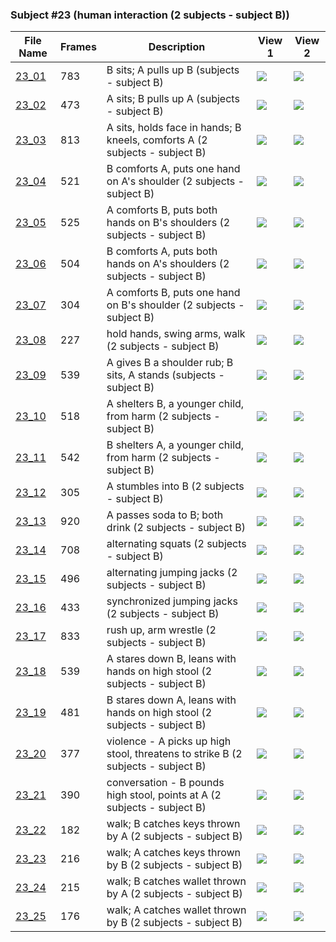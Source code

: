 ### Subject #23 (human interaction (2 subjects - subject B))
|File Name|Frames|Description|View 1|View 2|
|-|-|-|-|-|
|[23_01](https://github.com/Shriinivas/cmubvh/raw/main/Sequence-020-029/23/Data/23_01.zip)|783|B sits; A pulls up B (subjects - subject B)|<img src="https://github.com/Shriinivas/cmubvhgifs/blob/main/Sequence-020-029/23/23_01_0.gif"/>|<img src="https://github.com/Shriinivas/cmubvhgifs/blob/main/Sequence-020-029/23/23_01_1.gif"/>|
|[23_02](https://github.com/Shriinivas/cmubvh/raw/main/Sequence-020-029/23/Data/23_02.zip)|473|A sits; B pulls up A (subjects - subject B)|<img src="https://github.com/Shriinivas/cmubvhgifs/blob/main/Sequence-020-029/23/23_02_0.gif"/>|<img src="https://github.com/Shriinivas/cmubvhgifs/blob/main/Sequence-020-029/23/23_02_1.gif"/>|
|[23_03](https://github.com/Shriinivas/cmubvh/raw/main/Sequence-020-029/23/Data/23_03.zip)|813|A sits, holds face in hands; B kneels, comforts A (2 subjects - subject B)|<img src="https://github.com/Shriinivas/cmubvhgifs/blob/main/Sequence-020-029/23/23_03_0.gif"/>|<img src="https://github.com/Shriinivas/cmubvhgifs/blob/main/Sequence-020-029/23/23_03_1.gif"/>|
|[23_04](https://github.com/Shriinivas/cmubvh/raw/main/Sequence-020-029/23/Data/23_04.zip)|521|B comforts A, puts one hand on A's shoulder (2 subjects - subject B)|<img src="https://github.com/Shriinivas/cmubvhgifs/blob/main/Sequence-020-029/23/23_04_0.gif"/>|<img src="https://github.com/Shriinivas/cmubvhgifs/blob/main/Sequence-020-029/23/23_04_1.gif"/>|
|[23_05](https://github.com/Shriinivas/cmubvh/raw/main/Sequence-020-029/23/Data/23_05.zip)|525|A comforts B, puts both hands on B's shoulders (2 subjects - subject B)|<img src="https://github.com/Shriinivas/cmubvhgifs/blob/main/Sequence-020-029/23/23_05_0.gif"/>|<img src="https://github.com/Shriinivas/cmubvhgifs/blob/main/Sequence-020-029/23/23_05_1.gif"/>|
|[23_06](https://github.com/Shriinivas/cmubvh/raw/main/Sequence-020-029/23/Data/23_06.zip)|504|B comforts A, puts both hands on A's shoulders (2 subjects - subject B)|<img src="https://github.com/Shriinivas/cmubvhgifs/blob/main/Sequence-020-029/23/23_06_0.gif"/>|<img src="https://github.com/Shriinivas/cmubvhgifs/blob/main/Sequence-020-029/23/23_06_1.gif"/>|
|[23_07](https://github.com/Shriinivas/cmubvh/raw/main/Sequence-020-029/23/Data/23_07.zip)|304|A comforts B, puts one hand on B's shoulder (2 subjects - subject B)|<img src="https://github.com/Shriinivas/cmubvhgifs/blob/main/Sequence-020-029/23/23_07_0.gif"/>|<img src="https://github.com/Shriinivas/cmubvhgifs/blob/main/Sequence-020-029/23/23_07_1.gif"/>|
|[23_08](https://github.com/Shriinivas/cmubvh/raw/main/Sequence-020-029/23/Data/23_08.zip)|227|hold hands, swing arms, walk (2 subjects - subject B)|<img src="https://github.com/Shriinivas/cmubvhgifs/blob/main/Sequence-020-029/23/23_08_0.gif"/>|<img src="https://github.com/Shriinivas/cmubvhgifs/blob/main/Sequence-020-029/23/23_08_1.gif"/>|
|[23_09](https://github.com/Shriinivas/cmubvh/raw/main/Sequence-020-029/23/Data/23_09.zip)|539|A gives B a shoulder rub; B sits, A stands (subjects - subject B)|<img src="https://github.com/Shriinivas/cmubvhgifs/blob/main/Sequence-020-029/23/23_09_0.gif"/>|<img src="https://github.com/Shriinivas/cmubvhgifs/blob/main/Sequence-020-029/23/23_09_1.gif"/>|
|[23_10](https://github.com/Shriinivas/cmubvh/raw/main/Sequence-020-029/23/Data/23_10.zip)|518|A shelters B, a younger child, from harm (2 subjects - subject B)|<img src="https://github.com/Shriinivas/cmubvhgifs/blob/main/Sequence-020-029/23/23_10_0.gif"/>|<img src="https://github.com/Shriinivas/cmubvhgifs/blob/main/Sequence-020-029/23/23_10_1.gif"/>|
|[23_11](https://github.com/Shriinivas/cmubvh/raw/main/Sequence-020-029/23/Data/23_11.zip)|542|B shelters A, a younger child, from harm (2 subjects - subject B)|<img src="https://github.com/Shriinivas/cmubvhgifs/blob/main/Sequence-020-029/23/23_11_0.gif"/>|<img src="https://github.com/Shriinivas/cmubvhgifs/blob/main/Sequence-020-029/23/23_11_1.gif"/>|
|[23_12](https://github.com/Shriinivas/cmubvh/raw/main/Sequence-020-029/23/Data/23_12.zip)|305|A stumbles into B (2 subjects - subject B)|<img src="https://github.com/Shriinivas/cmubvhgifs/blob/main/Sequence-020-029/23/23_12_0.gif"/>|<img src="https://github.com/Shriinivas/cmubvhgifs/blob/main/Sequence-020-029/23/23_12_1.gif"/>|
|[23_13](https://github.com/Shriinivas/cmubvh/raw/main/Sequence-020-029/23/Data/23_13.zip)|920|A passes soda to B; both drink (2 subjects - subject B)|<img src="https://github.com/Shriinivas/cmubvhgifs/blob/main/Sequence-020-029/23/23_13_0.gif"/>|<img src="https://github.com/Shriinivas/cmubvhgifs/blob/main/Sequence-020-029/23/23_13_1.gif"/>|
|[23_14](https://github.com/Shriinivas/cmubvh/raw/main/Sequence-020-029/23/Data/23_14.zip)|708|alternating squats (2 subjects - subject B)|<img src="https://github.com/Shriinivas/cmubvhgifs/blob/main/Sequence-020-029/23/23_14_0.gif"/>|<img src="https://github.com/Shriinivas/cmubvhgifs/blob/main/Sequence-020-029/23/23_14_1.gif"/>|
|[23_15](https://github.com/Shriinivas/cmubvh/raw/main/Sequence-020-029/23/Data/23_15.zip)|496|alternating jumping jacks (2 subjects - subject B)|<img src="https://github.com/Shriinivas/cmubvhgifs/blob/main/Sequence-020-029/23/23_15_0.gif"/>|<img src="https://github.com/Shriinivas/cmubvhgifs/blob/main/Sequence-020-029/23/23_15_1.gif"/>|
|[23_16](https://github.com/Shriinivas/cmubvh/raw/main/Sequence-020-029/23/Data/23_16.zip)|433|synchronized jumping jacks (2 subjects - subject B)|<img src="https://github.com/Shriinivas/cmubvhgifs/blob/main/Sequence-020-029/23/23_16_0.gif"/>|<img src="https://github.com/Shriinivas/cmubvhgifs/blob/main/Sequence-020-029/23/23_16_1.gif"/>|
|[23_17](https://github.com/Shriinivas/cmubvh/raw/main/Sequence-020-029/23/Data/23_17.zip)|833|rush up, arm wrestle (2 subjects - subject B)|<img src="https://github.com/Shriinivas/cmubvhgifs/blob/main/Sequence-020-029/23/23_17_0.gif"/>|<img src="https://github.com/Shriinivas/cmubvhgifs/blob/main/Sequence-020-029/23/23_17_1.gif"/>|
|[23_18](https://github.com/Shriinivas/cmubvh/raw/main/Sequence-020-029/23/Data/23_18.zip)|539|A stares down B, leans with hands on high stool (2 subjects - subject B)|<img src="https://github.com/Shriinivas/cmubvhgifs/blob/main/Sequence-020-029/23/23_18_0.gif"/>|<img src="https://github.com/Shriinivas/cmubvhgifs/blob/main/Sequence-020-029/23/23_18_1.gif"/>|
|[23_19](https://github.com/Shriinivas/cmubvh/raw/main/Sequence-020-029/23/Data/23_19.zip)|481|B stares down A, leans with hands on high stool (2 subjects - subject B)|<img src="https://github.com/Shriinivas/cmubvhgifs/blob/main/Sequence-020-029/23/23_19_0.gif"/>|<img src="https://github.com/Shriinivas/cmubvhgifs/blob/main/Sequence-020-029/23/23_19_1.gif"/>|
|[23_20](https://github.com/Shriinivas/cmubvh/raw/main/Sequence-020-029/23/Data/23_20.zip)|377|violence - A picks up high stool, threatens to strike B (2 subjects - subject B)|<img src="https://github.com/Shriinivas/cmubvhgifs/blob/main/Sequence-020-029/23/23_20_0.gif"/>|<img src="https://github.com/Shriinivas/cmubvhgifs/blob/main/Sequence-020-029/23/23_20_1.gif"/>|
|[23_21](https://github.com/Shriinivas/cmubvh/raw/main/Sequence-020-029/23/Data/23_21.zip)|390|conversation - B pounds high stool, points at A (2 subjects - subject B)|<img src="https://github.com/Shriinivas/cmubvhgifs/blob/main/Sequence-020-029/23/23_21_0.gif"/>|<img src="https://github.com/Shriinivas/cmubvhgifs/blob/main/Sequence-020-029/23/23_21_1.gif"/>|
|[23_22](https://github.com/Shriinivas/cmubvh/raw/main/Sequence-020-029/23/Data/23_22.zip)|182|walk; B catches keys thrown by A (2 subjects - subject B)|<img src="https://github.com/Shriinivas/cmubvhgifs/blob/main/Sequence-020-029/23/23_22_0.gif"/>|<img src="https://github.com/Shriinivas/cmubvhgifs/blob/main/Sequence-020-029/23/23_22_1.gif"/>|
|[23_23](https://github.com/Shriinivas/cmubvh/raw/main/Sequence-020-029/23/Data/23_23.zip)|216|walk; A catches keys thrown by B (2 subjects - subject B)|<img src="https://github.com/Shriinivas/cmubvhgifs/blob/main/Sequence-020-029/23/23_23_0.gif"/>|<img src="https://github.com/Shriinivas/cmubvhgifs/blob/main/Sequence-020-029/23/23_23_1.gif"/>|
|[23_24](https://github.com/Shriinivas/cmubvh/raw/main/Sequence-020-029/23/Data/23_24.zip)|215|walk; B catches wallet thrown by A (2 subjects - subject B)|<img src="https://github.com/Shriinivas/cmubvhgifs/blob/main/Sequence-020-029/23/23_24_0.gif"/>|<img src="https://github.com/Shriinivas/cmubvhgifs/blob/main/Sequence-020-029/23/23_24_1.gif"/>|
|[23_25](https://github.com/Shriinivas/cmubvh/raw/main/Sequence-020-029/23/Data/23_25.zip)|176|walk; A catches wallet thrown by B (2 subjects - subject B)|<img src="https://github.com/Shriinivas/cmubvhgifs/blob/main/Sequence-020-029/23/23_25_0.gif"/>|<img src="https://github.com/Shriinivas/cmubvhgifs/blob/main/Sequence-020-029/23/23_25_1.gif"/>|
